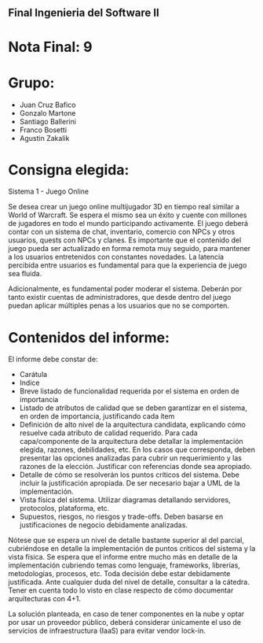 ## Final Ingenieria del Software II

# Nota Final: 9

# Grupo:
 - Juan Cruz Bafico
 - Gonzalo Martone
 - Santiago Ballerini
 - Franco Bosetti
 - Agustin Zakalik

# Consigna elegida: 
Sistema 1 - Juego Online

Se desea crear un juego online multijugador 3D en tiempo real similar a World of Warcraft. Se
espera el mismo sea un éxito y cuente con millones de jugadores en todo el mundo participando
activamente. El juego deberá contar con un sistema de chat, inventario, comercio con NPCs y otros
usuarios, quests con NPCs y clanes. Es importante que el contenido del juego pueda ser actualizado en
forma remota muy seguido, para mantener a los usuarios entretenidos con constantes novedades. La
latencia percibida entre usuarios es fundamental para que la experiencia de juego sea fluida.

Adicionalmente, es fundamental poder moderar el sistema. Deberán por tanto existir cuentas de
administradores, que desde dentro del juego puedan aplicar múltiples penas a los usuarios que no se
comporten.

# Contenidos del informe:
El informe debe constar de:
- Carátula
- Indice
- Breve listado de funcionalidad requerida por el sistema en orden de importancia
- Listado de atributos de calidad que se deben garantizar en el sistema, en orden de
importancia, justificando cada ítem
- Definición de alto nivel de la arquitectura candidata, explicando cómo resuelve cada
atributo de calidad requerido. Para cada capa/componente de la arquitectura debe
detallar la implementación elegida, razones, debilidades, etc. En los casos que
corresponda, deben presentar las opciones analizadas para cubrir un requerimiento y las
razones de la elección. Justificar con referencias donde sea apropiado.
- Detalle de cómo se resolverán los puntos críticos del sistema. Debe incluir la justificación
apropiada. De ser necesario bajar a UML de la implementación.
- Vista física del sistema. Utilizar diagramas detallando servidores, protocolos, plataforma,
etc.
- Supuestos, riesgos, no riesgos y trade-offs. Deben basarse en justificaciones de negocio
debidamente analizadas.

Nótese que se espera un nivel de detalle bastante superior al del parcial, cubriéndose en detalle
la implementación de puntos críticos del sistema y la vista física. Se espera que el informe entre mucho
más en detalle de la implementación cubriendo temas como lenguaje, frameworks, librerías,
metodologías, procesos, etc. Toda decisión debe estar debidamente justificada. Ante cualquier duda del
nivel de detalle, consultar a la cátedra. Tener en cuenta todo lo visto en clase respecto de cómo
documentar arquitecturas con 4+1.

La solución planteada, en caso de tener componentes en la nube y optar por usar un proveedor
público, deberá considerar únicamente el uso de servicios de infraestructura (IaaS) para evitar vendor
lock-in.
